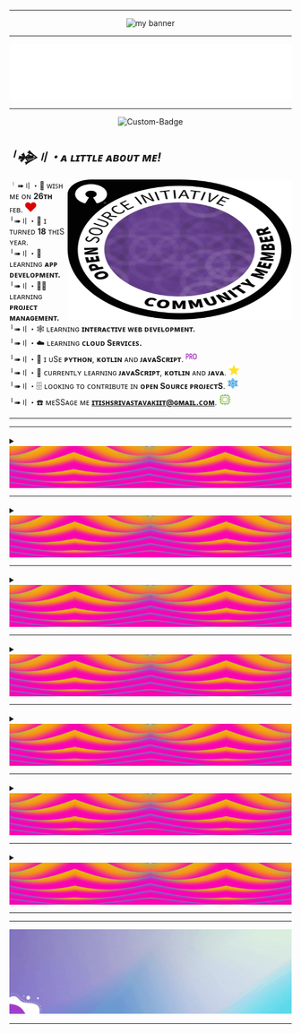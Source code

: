 <!--START_SECTION:waka-->
<!--END_SECTION:waka-->


<!--The Welcome Banner-->

-------
<p align="center">
<img alt="my banner" src="https://github.com/Legendary-Person/Legendary-Person/blob/main/My%20Gif/Intro.gif"/> 
</p>
  
-------

<!--The Welcome Message in French (Hello! I am Itish)-->
<div align="center">
  <img align="center" src="https://github.com/Legendary-Person/Legendary-Person/blob/main/Bypassing%20GitHub/Color_Trick.svg" alt="css-in-readme">
</div>

---------
<!--The Co-Founder Badge-->
<p align="center">
  <img src="https://img.shields.io/badge/Co--Founder%2FLead-CodeHolic's%20Point-orange"  alt="Custom-Badge"/><br/>
</p>
                                                                       
<!--Introduction Details-->                                                                     
  <h2 align="left"><b><i>╵𒄉〢・ᴀ ʟɪᴛᴛʟᴇ ᴀʙᴏᴜᴛ ᴍᴇ!</i></b></h2>
  <img align="right" width="400px" height="250px" src="https://github.com/Legendary-Person/Legendary-Person/blob/main/Picture/osi_membership_badge.svg"/>
  <p align="left">
  ╵➠〢・🎂 ᴡɪꜱʜ ᴍᴇ ᴏɴ <b>26ᴛʜ</b> ꜰᴇʙ. <a href='https://docs.github.com/en/github/supporting-the-open-source-community-with-github-sponsors'><img alt="Open-Source Badge" src='https://raw.githubusercontent.com/acervenky/animated-github-badges/master/assets/sponsorbadge.gif' width='20px' height='20px'/></a><br/>
  ╵➠〢・🧓 ɪ ᴛᴜʀɴᴇᴅ <b>18</b> ᴛʜɪS ʏᴇᴀʀ. <br/>
  ╵➠〢・💠 ʟᴇᴀʀɴɪɴɢ <b>ᴀᴘᴘ ᴅᴇᴠᴇʟᴏᴘᴍᴇɴᴛ.</b><br/>
  ╵➠〢・👨‍⚖️ ʟᴇᴀʀɴɪɴɢ <b>ᴘʀᴏᴊᴇᴄᴛ ᴍᴀɴᴀɢᴇᴍᴇɴᴛ.</b><br/>
  ╵➠〢・🕸️ ʟᴇᴀʀɴɪɴɢ <b>ɪɴᴛᴇʀᴀᴄᴛɪᴠᴇ ᴡᴇʙ ᴅᴇᴠᴇʟᴏᴘᴍᴇɴᴛ.</b><br/>
  ╵➠〢・☁️ ʟᴇᴀʀɴɪɴɢ <b>ᴄʟᴏᴜᴅ Sᴇʀᴠɪᴄᴇꜱ.</b><br/>
  ╵➠〢・🧰 ɪ ᴜSᴇ <b>ᴘʏᴛʜᴏɴ</b>, <b>ᴋᴏᴛʟɪɴ</b> ᴀɴᴅ <b>ᴊᴀᴠᴀSᴄʀɪᴘᴛ</b>.
  <a href='https://github.com/pricing'>
  <img alt="Pro Badge" src='https://raw.githubusercontent.com/acervenky/animated-github-badges/master/assets/pro.gif' width='20' height='20'>
  </a>
  <br/>
  ╵➠〢・📂 ᴄᴜʀʀᴇɴᴛʟʏ ʟᴇᴀʀɴɪɴɢ <b>ᴊᴀᴠᴀSᴄʀɪᴘᴛ</b>, <b>ᴋᴏᴛʟɪɴ</b> ᴀɴᴅ <b>ᴊᴀᴠᴀ</b>. 
  <a href='https://stars.github.com/'><img alt="Star Badge" src='https://raw.githubusercontent.com/acervenky/animated-github-badges/master/assets/starbadge.gif' width='20' height='20'>
  </a>
  <br/>
  ╵➠〢・🗄️ ʟᴏᴏᴋɪɴɢ ᴛᴏ ᴄᴏɴᴛʀɪʙᴜᴛᴇ ɪɴ <b>ᴏᴘᴇɴ Sᴏᴜʀᴄᴇ ᴘʀᴏᴊᴇᴄᴛS</b>. <a href='https://archiveprogram.github.com/'><img alt="Pro badge" src='https://raw.githubusercontent.com/acervenky/animated-github-badges/master/assets/acbadge.gif' width='20' height='20'></a><br/>
  ╵➠〢・☎️ ᴍᴇSSᴀɢᴇ ᴍᴇ <b><a href="ItishsrivastavaKIIT@gmail.com">ɪᴛɪꜱʜꜱʀɪᴠᴀꜱᴛᴀᴠᴀᴋɪɪᴛ@ɢᴍᴀɪʟ.ᴄᴏᴍ</a></b>. <a href='https://docs.github.com/en/developers'><img alt="Dev badge" src='https://raw.githubusercontent.com/acervenky/animated-github-badges/master/assets/devbadge.gif' width='20' height='20'></a>
</p>

---------

<!-----------
<p align="center">
  <img height="160px" src="https://github.com/Legendary-Person/Legendary-Person/blob/main/My%20Gif/Sub-Category-Intro.gif"/>
</p>

---------
-->
---------

<!--My GitHub Stats-->
<details>
  <summary align="left">ㅤ<img align="center" height="75px" src="https://github.com/Legendary-Person/Legendary-Person/blob/main/My%20Gif/My%20Stats.gif"/></summary>
  
-------                                                                         
<p align="center">
  <img height="180px" width="480px" alt="Commit Stats" src="https://github-readme-stats.vercel.app/api?username=Legendary-Person&count_private=true&include_all_commits=true&theme=shades-of-purple&hide_border=false"/>
</p>

-------
</details>

---------
<!--The Things I use the most, like the languages I use and the editors I use.--> 
<!--Backup Language Graph Image Link:-"https://github.com/Legendary-Person/Legendary-Person/blob/main/Temp-Graph.jpg"-->
<details>
  <summary align="left">ㅤ<img align="center" height="75px" src="https://github.com/Legendary-Person/Legendary-Person/blob/main/My%20Gif/Things%20I%20use%20the%20Most.gif"/></summary>
    
---------    
<p align="center">
  <img alt="Waka-Time" width="400px" src="https://wakatime.com/share/@just_a_woke_human/96e69ad7-538a-40c3-aa3b-b1cc3d52871e.svg"/> <img alt="Ide" width="400px" src="https://wakatime.com/share/@just_a_woke_human/0067666b-9b2a-403d-933c-d48851193c09.svg"/></p>
                                                                                            
                                                                                           
------
</details>

---------
<!--My Contributions-->
<details>
  <summary align="left">ㅤ<img align="center" height="75px" src="https://github.com/Legendary-Person/Legendary-Person/blob/main/My%20Gif/My%20Contributions.gif"/></summary>
  
-----------
<p align="center">
<img width="500px" src="https://github-readme-streak-stats.herokuapp.com/?user=Legendary-Person&theme=shades-of-purple&hide_border=false&date_format=M%20j%5B%2C%20Y%5D&dates=BB00FCB9&border=2F03FF&amp;" alt="Itish" style="max-width: 100%;"/>
</p>

--------
</details>

---------
<!--My trophies-->
<details>
  <summary align="left">ㅤ<img align="center" height="75px" src="https://github.com/Legendary-Person/Legendary-Person/blob/main/My%20Gif/My%20Trophies.gif"/></summary>
  
------------
<p align="center">
<img alt="Trophy" height="130px" width="800px" src="https://github-profile-trophy.vercel.app/?username=Legendary-Person&show_icons=true&theme=dracula"/>
</p>
  
------
</details>

---------
<!--The Tools I use/know-how-to-use-->
<details>
  <summary align="left">ㅤ<img align="center" height="75px" src="https://github.com/Legendary-Person/Legendary-Person/blob/main/My%20Gif/My%20Toolbox.gif"/></summary>
  
--------
<p align="center">
<img alt="codeSTACKr.com" height="40px" width="40px" src="https://raw.githubusercontent.com/devicons/devicon/master/icons/cplusplus/cplusplus-original.svg" />
<img alt="codeSTACKr |" height="40px" width="40px" src="https://camo.githubusercontent.com/76ae44a94388e048be2d8f5730d221c844f291162e6c5cdd632b1623a1b859f8/68747470733a2f2f7777772e766563746f726c6f676f2e7a6f6e652f6c6f676f732f6b6f746c696e6c616e672f6b6f746c696e6c616e672d69636f6e2e737667" />
<img alt="codeSTACKr |" height="40px" width="40px" src="https://raw.githubusercontent.com/devicons/devicon/master/icons/python/python-original.svg" />
<img alt="Visual Studio Code" height="40px" width="40px" src="https://raw.githubusercontent.com/github/explore/80688e429a7d4ef2fca1e82350fe8e3517d3494d/topics/visual-studio-code/visual-studio-code.png" />
<img alt="HTML5" height="40px" width="40px" src="https://raw.githubusercontent.com/github/explore/80688e429a7d4ef2fca1e82350fe8e3517d3494d/topics/html/html.png" />
<img alt="JavaScript" height="40px" width="40px" src="https://raw.githubusercontent.com/github/explore/80688e429a7d4ef2fca1e82350fe8e3517d3494d/topics/javascript/javascript.png" />
<img alt="React" height="40px" width="40px" src="https://raw.githubusercontent.com/github/explore/80688e429a7d4ef2fca1e82350fe8e3517d3494d/topics/react/react.png" />
<img alt="Git" height="40px" width="40px" src="https://raw.githubusercontent.com/github/explore/80688e429a7d4ef2fca1e82350fe8e3517d3494d/topics/git/git.png" />
<img alt="GitHub" height="40px" width="40px" src="https://raw.githubusercontent.com/github/explore/78df643247d429f6cc873026c0622819ad797942/topics/github/github.png" />
<img alt="Docker" height="40px" width="40px" src="https://raw.githubusercontent.com/github/explore/80688e429a7d4ef2fca1e82350fe8e3517d3494d/topics/docker/docker.png" />
<img alt="C-programming" height="40px" width="40px" src="https://img.icons8.com/color/48/000000/c-programming.png"/>
<img alt="Webstorm" height="40px" width="40px" src="https://img.icons8.com/color/48/000000/webstorm.png"/>
<img alt="Pycharm" height="40px" width="40px" src="https://img.icons8.com/color/48/000000/pycharm.png"/>
<img alt="Intellij" height="40px" width="40px" src="https://img.icons8.com/color/48/000000/intellij-idea.png"/>
</p>

---------
</details>

---------
<!--My socials and stuff-->
<details>
  <summary align="left">ㅤ<img align="center" height="75px" src="https://github.com/Legendary-Person/Legendary-Person/blob/main/My%20Gif/Let's%20Connect.gif"/></summary>
  
---------
<p align="center">
<a href="http://itishsrivastava.me/"><img align="center" alt="codeSTACKr.com" width="40px" src="https://www.svgrepo.com/show/109739/earth-globe.svg" /></a>
<a href="https://www.instagram.com/just_a_woke_human/"><img align="center" alt="codeSTACKr | Instagram" width="40px" src="https://www.svgrepo.com/show/217758/instagram.svg" /></a>
<a href="https://www.linkedin.com/in/itish-srivastava-614431229/"><img align="center" alt="codeSTACKr | LinkedIn" width="40px" src="https://www.svgrepo.com/show/134579/linkedin.svg" /></a></p>

<!-- This section you create the variables that are used above -->
<!--[website]: http://itishsrivastava.me/-->
<!--[instagram]: https://www.instagram.com/just_a_woke_human/-->
<!--[linkedin]: https://www.linkedin.com/in/itish-srivastava-614431229/-->

------
</details>

---------
<!--Bunch of relevant Badges-->
<details>
  <summary align="left">ㅤ<img align="center" height="75px" src="https://github.com/Legendary-Person/Legendary-Person/blob/main/My%20Gif/Tags.gif"/></summary>
  
-------
<p align="center">
<img src="https://img.shields.io/badge/Project-Manager-red"/>
<img src="https://img.shields.io/badge/Developer-blue"/>
<img src="https://img.shields.io/badge/Programmer-purple"/>
<img src="https://img.shields.io/badge/Open-Source-neon"/>
<img src="https://img.shields.io/badge/Google-Cloud-green"/>
<img src="https://img.shields.io/badge/Data-Visualization-brown"/>
<img src="https://img.shields.io/badge/Scala-silver"/>
<img src="https://img.shields.io/badge/DSA-gold"/>
<img src="https://img.shields.io/badge/GSOC-2022-lightgreen"/></p>

------
</details>

-------
-------

<!--My Closing Banner-->

<p align="center">
<img alt="my banner" src="https://github.com/Legendary-Person/Legendary-Person/blob/main/My%20Gif/Outro.gif"/> 
</p>
                                                                                                                          
-------
<br/>


